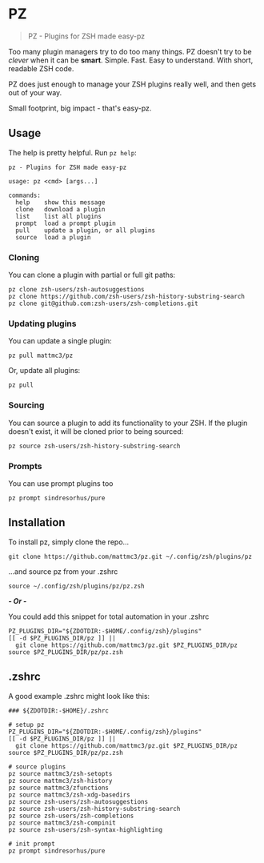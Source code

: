 # PZ

> PZ - Plugins for ZSH made easy-pz

Too many plugin managers try to do too many things.
PZ doesn't try to be _clever_ when it can be **smart**.
Simple. Fast. Easy to understand. With short, readable ZSH code.

PZ does just enough to manage your ZSH plugins really well, and then gets out of your way.

Small footprint, big impact - that's easy-pz.

## Usage

The help is pretty helpful. Run `pz help`:

```text
pz - Plugins for ZSH made easy-pz

usage: pz <cmd> [args...]

commands:
  help    show this message
  clone   download a plugin
  list    list all plugins
  prompt  load a prompt plugin
  pull    update a plugin, or all plugins
  source  load a plugin
```

### Cloning

You can clone a plugin with partial or full git paths:

```shell
pz clone zsh-users/zsh-autosuggestions
pz clone https://github.com/zsh-users/zsh-history-substring-search
pz clone git@github.com:zsh-users/zsh-completions.git
```

### Updating plugins

You can update a single plugin:

```shell
pz pull mattmc3/pz
```

Or, update all plugins:

```shell
pz pull
```

### Sourcing

You can source a plugin to add its functionality to your ZSH.
If the plugin doesn't exist, it will be cloned prior to being sourced:

```shell
pz source zsh-users/zsh-history-substring-search
```

### Prompts

You can use prompt plugins too

```shell
pz prompt sindresorhus/pure
```

## Installation

To install pz, simply clone the repo...

```shell
git clone https://github.com/mattmc3/pz.git ~/.config/zsh/plugins/pz
```

...and source pz from your .zshrc

```shell
source ~/.config/zsh/plugins/pz/pz.zsh
```

***- Or -***

You could add this snippet for total automation in your .zshrc

```shell
PZ_PLUGINS_DIR="${ZDOTDIR:-$HOME/.config/zsh}/plugins"
[[ -d $PZ_PLUGINS_DIR/pz ]] ||
  git clone https://github.com/mattmc3/pz.git $PZ_PLUGINS_DIR/pz
source $PZ_PLUGINS_DIR/pz/pz.zsh
```

## .zshrc

A good example .zshrc might look like this:

```shell
### ${ZDOTDIR:-$HOME}/.zshrc

# setup pz
PZ_PLUGINS_DIR="${ZDOTDIR:-$HOME/.config/zsh}/plugins"
[[ -d $PZ_PLUGINS_DIR/pz ]] ||
  git clone https://github.com/mattmc3/pz.git $PZ_PLUGINS_DIR/pz
source $PZ_PLUGINS_DIR/pz/pz.zsh

# source plugins
pz source mattmc3/zsh-setopts
pz source mattmc3/zsh-history
pz source mattmc3/zfunctions
pz source mattmc3/zsh-xdg-basedirs
pz source zsh-users/zsh-autosuggestions
pz source zsh-users/zsh-history-substring-search
pz source zsh-users/zsh-completions
pz source mattmc3/zsh-compinit
pz source zsh-users/zsh-syntax-highlighting

# init prompt
pz prompt sindresorhus/pure
```
